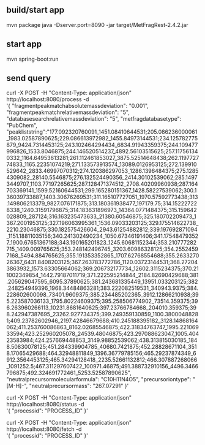 ## build/start app

mvn package
java -Dserver.port=8090 -jar target/MetFragRest-2.4.2.jar

## start app

mvn spring-boot:run

## send query

curl -X POST -H "Content-Type: application/json" http://localhost:8080/process -d \
    '{ 
        "fragmentpeakmatchabsolutemassdeviation": "0.001", 
        "fragmentpeakmatchrelativemassdeviation": "5",
        "databasesearchrelativemassdeviation": "5",
        "metfragdatabasetype": "PubChem",
        "peakliststring":"177.092320760091_1451.08410644531;205.086236000061_1983.02587890625;229.086613972982_1455.84973144531;234.125782775879_9424.7314453125;243.102464294434_6834.91943359375;244.109477996826_1533.8046875;244.146520514237_4892.56103515625;257.117561340332_1164.64953613281;261.112461853027_3875.52514648438;262.119772774833_1165.22351074219;271.133573913574_13089.0126953125;272.139910529642_2833.46997070312;274.120386297053_1286.1396484375;275.12854309082_28140.5546875;276.132524490356_2414.30102539062;285.14973449707_1103.77197265625;287.128471374512_2708.40209960938;287.164703369141_1599.52160644531;299.165280151367_1428.58227539062;300.136039733887_1403.30676269531;311.165107727051_1970.57592773438;313.149806213379_9827.076171875;313.180361938477_197179.75;314.152227228338_1240.31591796875;314.183631896973_14364.0771484375;315.159642028809_287124;316.163235473633_21380.60546875;325.180702209473_1367.2001953125;327.196063995361_1536.09033203125;329.175514622738_2210.23046875;330.182575426604_2943.61254882812;339.197692871094_1151.18811035156;340.241302490234_1050.67346191406;341.175484793527_1900.67651367188;343.190165201823_1245.60681152344;353.210777282715_1409.009765625;353.248142496745_3203.60986328125;354.25524597168_5494.884765625;355.191353352865_1707.62768554688;355.263327026367_6431.8408203125;367.263783772786_1120.03723144531;368.272043863932_1573.63305664062;369.206732177734_12602.3115234375;370.211002349854_1442.79187011719;371.222595214844_2184.82690429688;381.205629047595_6095.37890625;381.243681335449_13951.033203125;382.248254949396_1968.34484863281;383.222082519531_340943.9375;384.228602600098_73401.9609375;385.234485202365_3912.12866210938;395.223587036133_1795.80224609375;395.258506774902_73514.359375;396.263960266113_10231.8681640625;397.23766784668_204010.359375;398.242947387695_23262.927734375;399.249359130859_1100.38000488281;409.23782602946_2197.42846679688;410.245188395182_3128.14868164062;411.253760086863_8162.02685546875;422.31834763747_1995.22106933594;423.252960205078_24539.48046875;423.297088623047_1005.40423583984;424.257669448853_3149.98852539062;438.313815030185_1848.50830078125;451.284339904785_40680.7421875;452.28828671104_3518.17065429688;464.32948811849_1396.36779785156;465.29237874349_6912.3564453125;465.34294128418_2235.52661132812;466.307887268066_1091252.5;467.311297607422_100971.46875;491.388732910156_4496.3466796875;492.324691772461_5253.52587890625", "neutralprecursormolecularformula": "C10H11N4O5", "precursoriontype": "[M-H]-", "neutralprecursormass": "267.07291"
    }'

curl -X POST -H "Content-Type: application/json" http://localhost:8080/status -d \
    '{ 
        "processid": "PROCESS_ID"
    }'


curl -X POST -H "Content-Type: application/json" http://localhost:8080/fetch -d \
    '{ 
        "processid": "PROCESS_ID"
    }'

